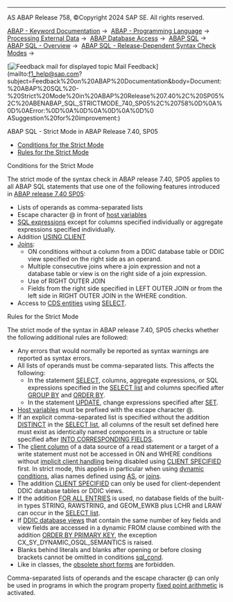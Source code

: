   

* * *

AS ABAP Release 758, ©Copyright 2024 SAP SE. All rights reserved.

[ABAP - Keyword Documentation](https://help.sap.com/doc/abapdocu_latest_index_htm/latest/en-US/abenabap.htm) →  [ABAP - Programming Language](https://help.sap.com/doc/abapdocu_latest_index_htm/latest/en-US/abenabap_reference.htm) →  [Processing External Data](https://help.sap.com/doc/abapdocu_latest_index_htm/latest/en-US/abenabap_language_external_data.htm) →  [ABAP Database Access](https://help.sap.com/doc/abapdocu_latest_index_htm/latest/en-US/abendb_access.htm) →  [ABAP SQL](https://help.sap.com/doc/abapdocu_latest_index_htm/latest/en-US/abenabap_sql.htm) →  [ABAP SQL - Overview](https://help.sap.com/doc/abapdocu_latest_index_htm/latest/en-US/abenabap_sql_oview.htm) →  [ABAP SQL - Release-Dependent Syntax Check Modes](https://help.sap.com/doc/abapdocu_latest_index_htm/latest/en-US/abenabap_sql_strict_modes.htm) → 

 [![](Mail.gif?object=Mail.gif "Feedback mail for displayed topic") Mail Feedback](mailto:f1_help@sap.com?subject=Feedback%20on%20ABAP%20Documentation&body=Document:%20ABAP%20SQL%20-%20Strict%20Mode%20in%20ABAP%20Release%207.40%2C%20SP05%2C%20ABENABAP_SQL_STRICTMODE_740_SP05%2C%20758%0D%0A%0D%0AError:%0D%0A%0D%0A%0D%0A%0D%0
ASuggestion%20for%20improvement:)

ABAP SQL - Strict Mode in ABAP Release 7.40, SP05

-   [Conditions for the Strict Mode](#@@ITOC@@ABENABAP_SQL_STRICTMODE_740_SP05_1)
-   [Rules for the Strict Mode](#@@ITOC@@ABENABAP_SQL_STRICTMODE_740_SP05_2)

Conditions for the Strict Mode   

The strict mode of the syntax check in ABAP release 7.40, SP05 applies to all ABAP SQL statements that use one of the following features introduced in [ABAP release 7.40 SP05](https://help.sap.com/doc/abapdocu_latest_index_htm/latest/en-US/abennews-740_sp05-abap_sql.htm):

-   Lists of operands as comma-separated lists
-   Escape character @ in front of [host variables](https://help.sap.com/doc/abapdocu_latest_index_htm/latest/en-US/abenabap_sql_host_variables.htm)
-   [SQL expressions](https://help.sap.com/doc/abapdocu_latest_index_htm/latest/en-US/abapsql_expr.htm) except for columns specified individually or aggregate expressions specified individually.
-   Addition [USING CLIENT](https://help.sap.com/doc/abapdocu_latest_index_htm/latest/en-US/abapselect_client.htm)
-   [Joins](https://help.sap.com/doc/abapdocu_latest_index_htm/latest/en-US/abapselect_join.htm):
    -   ON conditions without a column from a DDIC database table or DDIC view specified on the right side as an operand.
    -   Multiple consecutive joins where a join expression and not a database table or view is on the right side of a join expression.
    -   Use of RIGHT OUTER JOIN
    -   Fields from the right side specified in LEFT OUTER JOIN or from the left side in RIGHT OUTER JOIN in the WHERE condition.
-   Access to [CDS entities](https://help.sap.com/doc/abapdocu_latest_index_htm/latest/en-US/abencds_entity_glosry.htm "Glossary Entry") using [SELECT](https://help.sap.com/doc/abapdocu_latest_index_htm/latest/en-US/abapselect.htm).

Rules for the Strict Mode   

The strict mode of the syntax in ABAP release 7.40, SP05 checks whether the following additional rules are followed:

-   Any errors that would normally be reported as syntax warnings are reported as syntax errors.
-   All lists of operands must be comma-separated lists. This affects the following:
    -   In the statement [SELECT](https://help.sap.com/doc/abapdocu_latest_index_htm/latest/en-US/abapselect.htm), columns, aggregate expressions, or SQL expressions specified in the [SELECT list](https://help.sap.com/doc/abapdocu_latest_index_htm/latest/en-US/abapselect_list.htm) and columns specified after [GROUP BY](https://help.sap.com/doc/abapdocu_latest_index_htm/latest/en-US/abapgroupby_clause.htm) and [ORDER BY](https://help.sap.com/doc/abapdocu_latest_index_htm/latest/en-US/abaporderby_clause.htm).
    -   In the statement [UPDATE](https://help.sap.com/doc/abapdocu_latest_index_htm/latest/en-US/abapupdate.htm), change expressions specified after [SET](https://help.sap.com/doc/abapdocu_latest_index_htm/latest/en-US/abapupdate_source.htm).
-   [Host variables](https://help.sap.com/doc/abapdocu_latest_index_htm/latest/en-US/abenabap_sql_host_variables.htm) must be prefixed with the escape character @.
-   If an explicit comma-separated list is specified without the addition [DISTINCT](https://help.sap.com/doc/abapdocu_latest_index_htm/latest/en-US/abapselect_clause.htm) in the [SELECT list](https://help.sap.com/doc/abapdocu_latest_index_htm/latest/en-US/abapselect_list.htm), all columns of the result set defined here must exist as identically named components in a structure or table specified after [INTO CORRESPONDING FIELDS](https://help.sap.com/doc/abapdocu_latest_index_htm/latest/en-US/abapinto_clause.htm).
-   The [client column](https://help.sap.com/doc/abapdocu_latest_index_htm/latest/en-US/abenclient_column_glosry.htm "Glossary Entry") of a data source of a read statement or a target of a write statement must not be accessed in ON and WHERE conditions without [implicit client handling](https://help.sap.com/doc/abapdocu_latest_index_htm/latest/en-US/abenabap_sql_client_handling.htm) being disabled using [CLIENT SPECIFIED](https://help.sap.com/doc/abapdocu_latest_index_htm/latest/en-US/abapselect_client_obsolete.htm) first. In strict mode, this applies in particular when using [dynamic](https://help.sap.com/doc/abapdocu_latest_index_htm/latest/en-US/abenwhere_logexp_dynamic.htm) [conditions](https://help.sap.com/doc/abapdocu_latest_index_htm/latest/en-US/abenasql_cond.htm), alias names defined using [AS](https://help.sap.com/doc/abapdocu_latest_index_htm/latest/en-US/abapfrom_clause.htm), or [joins](https://help.sap.com/doc/abapdocu_latest_index_htm/latest/en-US/abapfrom_clause.htm).
-   The addition [CLIENT SPECIFIED](https://help.sap.com/doc/abapdocu_latest_index_htm/latest/en-US/abapselect_client.htm) can only be used for client-dependent DDIC database tables or DDIC views.
-   If the addition [FOR ALL ENTRIES](https://help.sap.com/doc/abapdocu_latest_index_htm/latest/en-US/abenwhere_all_entries.htm) is used, no database fields of the built-in types STRING, RAWSTRING, and GEOM\_EWKB plus LCHR and LRAW can occur in the [SELECT list](https://help.sap.com/doc/abapdocu_latest_index_htm/latest/en-US/abapselect_list.htm).
-   If [DDIC database views](https://help.sap.com/doc/abapdocu_latest_index_htm/latest/en-US/abendatabase_view_glosry.htm "Glossary Entry") that contain the same number of key fields and view fields are accessed in a dynamic FROM clause combined with the addition [ORDER BY PRIMARY KEY](https://help.sap.com/doc/abapdocu_latest_index_htm/latest/en-US/abaporderby_clause.htm), the exception CX\_SY\_DYNAMIC\_OSQL\_SEMANTICS is raised.
-   Blanks behind literals and blanks after opening or before closing brackets cannot be omitted in conditions [sql\_cond](https://help.sap.com/doc/abapdocu_latest_index_htm/latest/en-US/abenasql_cond.htm).
-   Like in classes, the [obsolete short forms](https://help.sap.com/doc/abapdocu_latest_index_htm/latest/en-US/abenabap_sql_short_forms_obsolete.htm) are forbidden.

Comma-separated lists of operands and the escape character @ can only be used in programs in which the program property [fixed point arithmetic](https://help.sap.com/doc/abapdocu_latest_index_htm/latest/en-US/abenfixed_point_arithmetic_glosry.htm "Glossary Entry") is activated.